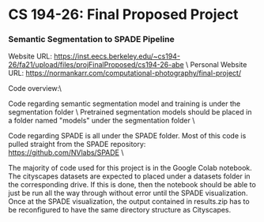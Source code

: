 # CS 194-26: Final Proposed Project

### Semantic Segmentation to SPADE Pipeline

Website URL: https://inst.eecs.berkeley.edu/~cs194-26/fa21/upload/files/projFinalProposed/cs194-26-abe \\
Personal Website URL: https://normankarr.com/computational-photography/final-project/

Code overview:\\

Code regarding semantic segmentation model and training is under the segmentation folder \\ 
Pretrained segmentation models should be placed in a folder named "models" under the segmentation folder \\

Code regarding SPADE is all under the SPADE folder. Most of this code is pulled straight from the SPADE repository: https://github.com/NVlabs/SPADE \\

The majority of code used for this project is in the Google Colab notebook. The cityscapes datasets are expected to placed under a datasets folder in the corresponding drive. If this is done, then the notebook should be able to just be run all the way through without error until the SPADE visualization. Once at the SPADE visualization, the output contained in results.zip has to be reconfigured to have the same directory structure as Cityscapes.